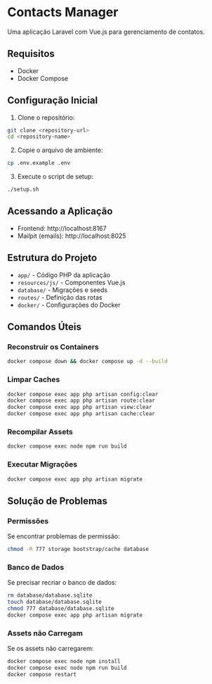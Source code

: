 # Contacts Manager

Uma aplicação Laravel com Vue.js para gerenciamento de contatos.

## Requisitos

- Docker
- Docker Compose

## Configuração Inicial

1. Clone o repositório:
```bash
git clone <repository-url>
cd <repository-name>
```

2. Copie o arquivo de ambiente:
```bash
cp .env.example .env
```

3. Execute o script de setup:
```bash
./setup.sh
```

## Acessando a Aplicação

- Frontend: http://localhost:8167
- Mailpit (emails): http://localhost:8025

## Estrutura do Projeto

- `app/` - Código PHP da aplicação
- `resources/js/` - Componentes Vue.js
- `database/` - Migrações e seeds
- `routes/` - Definição das rotas
- `docker/` - Configurações do Docker

## Comandos Úteis

### Reconstruir os Containers
```bash
docker compose down && docker compose up -d --build
```

### Limpar Caches
```bash
docker compose exec app php artisan config:clear
docker compose exec app php artisan route:clear
docker compose exec app php artisan view:clear
docker compose exec app php artisan cache:clear
```

### Recompilar Assets
```bash
docker compose exec node npm run build
```

### Executar Migrações
```bash
docker compose exec app php artisan migrate
```

## Solução de Problemas

### Permissões
Se encontrar problemas de permissão:
```bash
chmod -R 777 storage bootstrap/cache database
```

### Banco de Dados
Se precisar recriar o banco de dados:
```bash
rm database/database.sqlite
touch database/database.sqlite
chmod 777 database/database.sqlite
docker compose exec app php artisan migrate
```

### Assets não Carregam
Se os assets não carregarem:
```bash
docker compose exec node npm install
docker compose exec node npm run build
docker compose restart
```
